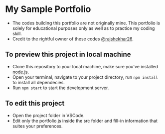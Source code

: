 # My Sample Portfolio

- The codes building this portfolio are not originally mine. This portfolio is solely for educational purposes only as well as to practice my coding skill.
- Credit to the rightful owner of these codes [@rajshekhar26](https://rajshekhar26.github.io/).

## To preview this project in local machine

- Clone this repository to your local machine, make sure you've installed [node.js](https://nodejs.org/en/download/).
- Open your terminal, navigate to your project directory, run `npm install` to install all dependecies.
- Run `npm start` to start the development server.

## To edit this project

- Open the project folder in VSCode.
- Edit only the portfolio.js inside the src folder and fill-in information that suites your preferences.
